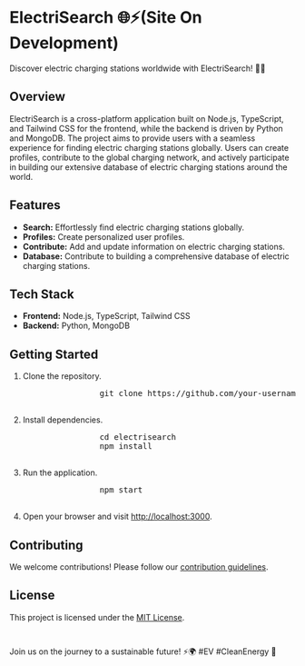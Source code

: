 <h1>ElectriSearch 🌐⚡(Site On Development)</h1>

   <p>Discover electric charging stations worldwide with ElectriSearch! 🚗💨</p>

   <h2>Overview</h2>
<p>ElectriSearch is a cross-platform application built on Node.js, TypeScript, and Tailwind CSS for the frontend, while the backend is driven by Python and MongoDB. The project aims to provide users with a seamless experience for finding electric charging stations globally. Users can create profiles, contribute to the global charging network, and actively participate in building our extensive database of electric charging stations around the world.</p>

   <h2>Features</h2>
<ul>
        <li><strong>Search:</strong> Effortlessly find electric charging stations globally.</li>
        <li><strong>Profiles:</strong> Create personalized user profiles.</li>
        <li><strong>Contribute:</strong> Add and update information on electric charging stations.</li>
        <li><strong>Database:</strong> Contribute to building a comprehensive database of electric charging stations.</li>
    </ul>

  <h2>Tech Stack</h2>

   <ul>
        <li><strong>Frontend:</strong> Node.js, TypeScript, Tailwind CSS</li>
        <li><strong>Backend:</strong> Python, MongoDB</li>
    </ul>

   <h2>Getting Started</h2>

   <ol>
        <li>Clone the repository.</li>
            <pre>
                git clone https://github.com/your-username/electrisearch.git
            </pre>
        </li>
        <li>Install dependencies.</li>
            <pre>
                cd electrisearch
                npm install
            </pre>
        </li>
        <li>Run the application.</li>
            <pre>
                npm start
            </pre>
        </li>
        <li>Open your browser and visit <a href="http://localhost:3000">http://localhost:3000</a>.</li>
    </ol>

   <h2>Contributing</h2>

   <p>We welcome contributions! Please follow our <a href="CONTRIBUTING.md">contribution guidelines</a>.</p>

   <h2>License</h2>

   <p>This project is licensed under the <a href="LICENSE">MIT License</a>.</p>

<pre><code>
</code></pre>
   <p>Join us on the journey to a sustainable future! ⚡🌍 #EV #CleanEnergy 🚀</p>